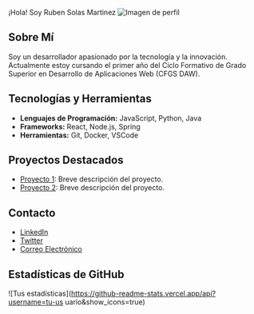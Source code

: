  ¡Hola! Soy Ruben Solas Martinez
![Imagen de perfil](https://url-de-tu-imagen.jpg)
## Sobre Mí
Soy un desarrollador apasionado por la tecnología y la innovación.
Actualmente estoy cursando el primer año del Ciclo Formativo de Grado
Superior en Desarrollo de Aplicaciones Web (CFGS DAW).
## Tecnologías y Herramientas
- **Lenguajes de Programación:** JavaScript, Python, Java
- **Frameworks:** React, Node.js, Spring
- **Herramientas:** Git, Docker, VSCode
## Proyectos Destacados
- [Proyecto 1](https://github.com/usuario/proyecto1): Breve descripción
del proyecto.
- [Proyecto 2](https://github.com/usuario/proyecto2): Breve descripción
del proyecto.
## Contacto
- [LinkedIn](https://www.linkedin.com/in/tu-perfil/)
- [Twitter](https://twitter.com/tu-usuario)
- [Correo Electrónico](mailto:tu-correo@example.com)
## Estadísticas de GitHub
![Tus
estadísticas](https://github-readme-stats.vercel.app/api?username=tu-us
uario&show_icons=true)
